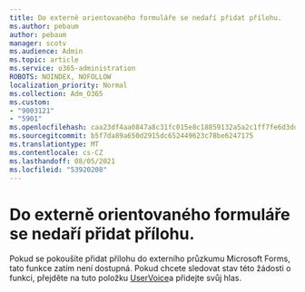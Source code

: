 ```yaml
---
title: Do externě orientovaného formuláře se nedaří přidat přílohu.
ms.author: pebaum
author: pebaum
manager: scotv
ms.audience: Admin
ms.topic: article
ms.service: o365-administration
ROBOTS: NOINDEX, NOFOLLOW
localization_priority: Normal
ms.collection: Adm_O365
ms.custom:
- "9003121"
- "5901"
ms.openlocfilehash: caa23df4aa0847a8c31fc015e8c18859132a5a2c1ff7fe6d3dd98357671c3435
ms.sourcegitcommit: b5f7da89a650d2915dc652449623c78be6247175
ms.translationtype: MT
ms.contentlocale: cs-CZ
ms.lasthandoff: 08/05/2021
ms.locfileid: "53920208"
---
```

# <a name="unable-to-add-an-attachment-to-an-externally-facing-form"></a>Do externě orientovaného formuláře se nedaří přidat přílohu.

Pokud se pokoušíte přidat přílohu do externího průzkumu Microsoft Forms, tato funkce zatím není dostupná. Pokud chcete sledovat stav této žádosti o funkci, přejděte na tuto položku [UserVoice](https://go.microsoft.com/fwlink/?linkid=2133069)a přidejte svůj hlas.
